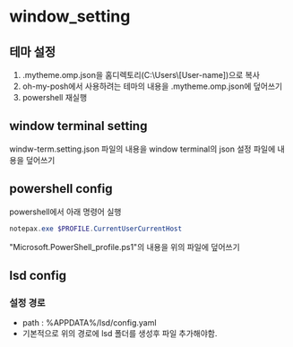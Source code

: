 # window_setting

## 테마 설정
1. .mytheme.omp.json을 홈디렉토리(C:\\Users\\[User-name])으로 복사 
2. oh-my-posh에서 사용하려는 테마의 내용을 .mytheme.omp.json에 덮어쓰기
3. powershell 재실행




## window terminal setting
windw-term.setting.json 파일의 내용을 window terminal의 json 설정 파일에 내용을 덮어쓰기




## powershell config
powershell에서 아래 명령어 실행
```ps1
notepax.exe $PROFILE.CurrentUserCurrentHost
```

"Microsoft.PowerShell_profile.ps1"의 내용을 위의 파일에 덮어쓰기



## lsd config

### 설정 경로

* path : %APPDATA%/lsd/config.yaml
* 기본적으로 위의 경로에 lsd 폴더를 생성후 파일 추가해야함.

